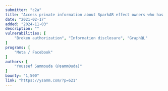 ```yaml
---
submitter: "c2a"
title: "Access private information about SparkAR effect owners who has a publicly viewable portfolio"
date: "2021-02-17"
added: "2024-11-03"
description: ""
vulnerabilities: [
    "Broken authorization", "Information disclosure", "GraphQL"
]
programs: [
    "Meta / Facebook"
]
authors: [
    "Youssef Sammouda (@samm0uda)"
]
bounty: "1,500"
link: "https://ysamm.com/?p=621"
---
```




